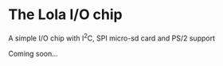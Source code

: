 # The Lola I/O chip
A simple I/O chip with I<sup>2</sup>C, SPI micro-sd card and PS/2 support

Coming soon...
